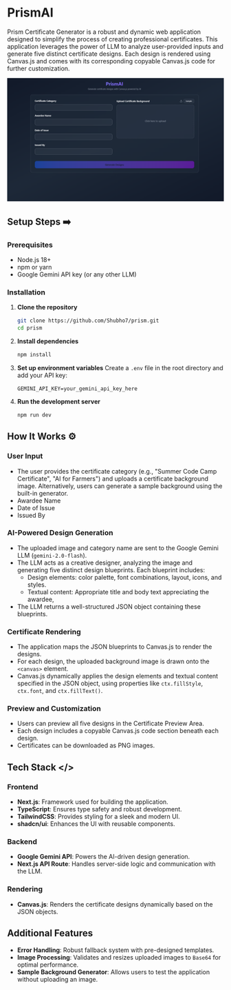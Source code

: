 # PrismAI

Prism Certificate Generator is a robust and dynamic web application designed to simplify the process of creating professional certificates. This application leverages the power of LLM to analyze user-provided inputs and generate five distinct certificate designs. Each design is rendered using Canvas.js and comes with its corresponding copyable Canvas.js code for further customization.

![PrismAI](./public/PrismAI.png)

## Setup Steps ➡️

### Prerequisites
- Node.js 18+
- npm or yarn
- Google Gemini API key (or any other LLM)

### Installation
1. **Clone the repository**
   ```bash
   git clone https://github.com/Shubho7/prism.git
   cd prism
   ```

2. **Install dependencies**
   ```bash
   npm install
   ```

3. **Set up environment variables**
   Create a `.env` file in the root directory and add your API key:
   ```env
   GEMINI_API_KEY=your_gemini_api_key_here
   ```

4. **Run the development server**
   ```bash
   npm run dev
   ```

## How It Works ⚙️

### User Input
- The user provides the certificate category (e.g., "Summer Code Camp Certificate", "AI for Farmers") and uploads a certificate background image. Alternatively, users can generate a sample background using the built-in generator.
- Awardee Name
- Date of Issue
- Issued By

### AI-Powered Design Generation
- The uploaded image and category name are sent to the Google Gemini LLM (`gemini-2.0-flash`).
- The LLM acts as a creative designer, analyzing the image and generating five distinct design blueprints. Each blueprint includes:
  - Design elements: color palette, font combinations, layout, icons, and styles.
  - Textual content: Appropriate title and body text appreciating the awardee, 
- The LLM returns a well-structured JSON object containing these blueprints.

### Certificate Rendering
- The application maps the JSON blueprints to Canvas.js to render the designs.
- For each design, the uploaded background image is drawn onto the `<canvas>` element.
- Canvas.js dynamically applies the design elements and textual content specified in the JSON object, using properties like `ctx.fillStyle`, `ctx.font`, and `ctx.fillText()`.

### Preview and Customization
- Users can preview all five designs in the Certificate Preview Area.
- Each design includes a copyable Canvas.js code section beneath each design.
- Certificates can be downloaded as PNG images.

## Tech Stack </>

### Frontend
- **Next.js**: Framework used for building the application.
- **TypeScript**: Ensures type safety and robust development.
- **TailwindCSS**: Provides styling for a sleek and modern UI.
- **shadcn/ui**: Enhances the UI with reusable components.

### Backend
- **Google Gemini API**: Powers the AI-driven design generation.
- **Next.js API Route**: Handles server-side logic and communication with the LLM.

### Rendering
- **Canvas.js**: Renders the certificate designs dynamically based on the JSON objects.

## Additional Features
- **Error Handling**: Robust fallback system with pre-designed templates.
- **Image Processing**: Validates and resizes uploaded images to `Base64` for optimal performance.
- **Sample Background Generator**: Allows users to test the application without uploading an image.